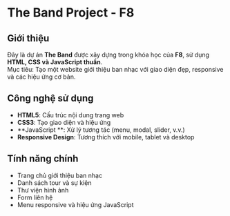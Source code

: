 # The Band Project - F8

## Giới thiệu
Đây là dự án **The Band** được xây dựng trong khóa học của **F8**, sử dụng **HTML, CSS và JavaScript thuần**.  
Mục tiêu: Tạo một website giới thiệu ban nhạc với giao diện đẹp, responsive và các hiệu ứng cơ bản.

## Công nghệ sử dụng
- **HTML5**: Cấu trúc nội dung trang web
- **CSS3**: Tạo giao diện và hiệu ứng
- **JavaScript **: Xử lý tương tác (menu, modal, slider, v.v.)
- **Responsive Design**: Tương thích với mobile, tablet và desktop

## Tính năng chính
- Trang chủ giới thiệu ban nhạc
- Danh sách tour và sự kiện
- Thư viện hình ảnh
- Form liên hệ
- Menu responsive và hiệu ứng JavaScript
